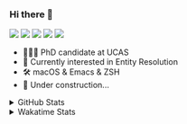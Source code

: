 ### Hi there 👋

[![](https://img.shields.io/badge/-Email-325180?logo=maildotru&logoColor=white&style=flat-square)](mailto:wang@tianshu.me)
[![](https://img.shields.io/badge/-GitHub-black?logo=GitHub&style=flat-square)](https://github.com/tshu-w)
[![](https://img.shields.io/badge/-Telegram-26a5e4?labelColor=fafafa&logo=telegram&style=flat-square)](https://t.me/tshu_w) 
[![](https://img.shields.io/badge/-Twitter-1da1f2?logo=Twitter&logoColor=white&style=flat-square)](https://twitter.com/tshu_w)
[![](https://komarev.com/ghpvc/?username=tshu-w&color=blueviolet&style=flat-square)]()



- 🧑🏻‍🎓 PhD candidate at UCAS
- 🔭 Currently interested in Entity Resolution
- 🛠 macOS & Emacs & ZSH
- 🚧 Under construction...

<details>

<summary>GitHub Stats</summary>

![Tianshu's GitHub stats](https://github-readme-stats.vercel.app/api?username=tshu-w&show_icons=true&theme=buefy&count_private=true)
  
</details>


<details>
  <summary>Wakatime Stats</summary>

  Currently, files accessed by tramp cannot be tracked by wakatime, see https://github.com/wakatime/wakatime-mode/issues/27
  <br>
  
<!--START_SECTION:waka-->
**I'm an Early 🐤** 

```text
🌞 Morning    60 commits     ████░░░░░░░░░░░░░░░░░░░░░   16.48% 
🌆 Daytime    145 commits    ██████████░░░░░░░░░░░░░░░   39.84% 
🌃 Evening    147 commits    ██████████░░░░░░░░░░░░░░░   40.38% 
🌙 Night      12 commits     ░░░░░░░░░░░░░░░░░░░░░░░░░   3.3%

```
📅 **I'm Most Productive on Saturday** 

```text
Monday       84 commits     █████░░░░░░░░░░░░░░░░░░░░   23.08% 
Tuesday      63 commits     ████░░░░░░░░░░░░░░░░░░░░░   17.31% 
Wednesday    44 commits     ███░░░░░░░░░░░░░░░░░░░░░░   12.09% 
Thursday     21 commits     █░░░░░░░░░░░░░░░░░░░░░░░░   5.77% 
Friday       29 commits     ██░░░░░░░░░░░░░░░░░░░░░░░   7.97% 
Saturday     86 commits     ██████░░░░░░░░░░░░░░░░░░░   23.63% 
Sunday       37 commits     ██░░░░░░░░░░░░░░░░░░░░░░░   10.16%

```


📊 **This Week I Spent My Time On** 

```text
💬 Programming Languages: 
sh                       29 hrs 38 mins      █████████████████████░░░░   83.9% 
Bash                     2 hrs 22 mins       █░░░░░░░░░░░░░░░░░░░░░░░░   6.73% 
Org                      1 hr 49 mins        █░░░░░░░░░░░░░░░░░░░░░░░░   5.17% 
TeX                      59 mins             ░░░░░░░░░░░░░░░░░░░░░░░░░   2.81% 
Emacs Lisp               25 mins             ░░░░░░░░░░░░░░░░░░░░░░░░░   1.2%

🔥 Editors: 
Zsh                      29 hrs 38 mins      █████████████████████░░░░   83.9% 
Emacs                    5 hrs 41 mins       ████░░░░░░░░░░░░░░░░░░░░░   16.1%

🐱‍💻 Projects: 
multimodalER             13 hrs 41 mins      █████████░░░░░░░░░░░░░░░░   38.77% 
Terminal                 13 hrs 24 mins      █████████░░░░░░░░░░░░░░░░   37.94% 
dotfiles                 4 hrs 36 mins       ███░░░░░░░░░░░░░░░░░░░░░░   13.05% 
Unknown Project          2 hrs 40 mins       ██░░░░░░░░░░░░░░░░░░░░░░░   7.58% 
emacs                    26 mins             ░░░░░░░░░░░░░░░░░░░░░░░░░   1.23%

💻 Operating System: 
Linux                    20 hrs 11 mins      ██████████████░░░░░░░░░░░   57.15% 
Mac                      15 hrs 8 mins       ██████████░░░░░░░░░░░░░░░   42.85%

```

**I Mostly Code in Python** 

```text
Python                   6 repos             ████████░░░░░░░░░░░░░░░░░   31.58% 
JavaScript               3 repos             ████░░░░░░░░░░░░░░░░░░░░░   15.79% 
HTML                     2 repos             ██░░░░░░░░░░░░░░░░░░░░░░░   10.53% 
Emacs Lisp               2 repos             ██░░░░░░░░░░░░░░░░░░░░░░░   10.53% 
TeX                      2 repos             ██░░░░░░░░░░░░░░░░░░░░░░░   10.53%

```



 Last Updated on 07/08/2021
<!--END_SECTION:waka-->
</details>
